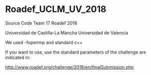# Roadef_UCLM_UV_2018
Source Code Team 17 Roadef 2018 

Universidad de Castilla-La Mancha
Universidad de Valencia

We used -fopenmp and standard c++


If you want to use, use the standard parameters of the challenge are indicated in:

http://www.roadef.org/challenge/2018/en/finalSubmission.php
